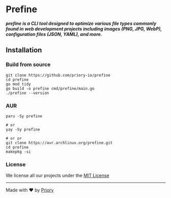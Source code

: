 # Prefine

_**prefine is a CLI tool designed to optimize various file types commonly found in web development projects including images (PNG, JPG, WebP), configuration files (JSON, YAML), and more.**_

## Installation

### Build from source

```
git clone https://github.com/priory-io/prefine
cd prefine
go mod tidy
go build -o prefine cmd/prefine/main.go
./prefine --version
```

### AUR

```
paru -Sy prefine

# or
yay -Sy prefine

# or or
git clone https://aur.archlinux.org/prefine.git
cd prefine
makepkg -si
```

### License

We license all our projects under the [MIT License](./LICENSE)

---

Made with ♥  by [Priory](https://github.com/priory-io)

